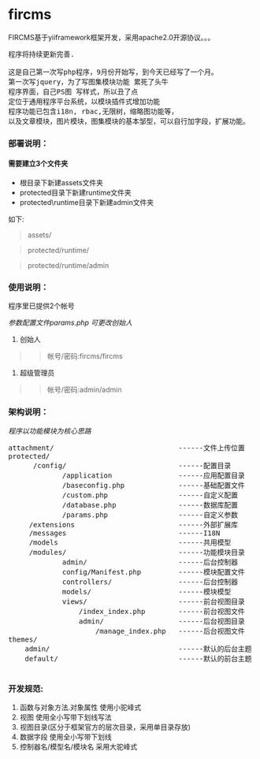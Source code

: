 fircms 
======

FIRCMS基于yiiframework框架开发，采用apache2.0开源协议。。。

<pre>
程序将持续更新完善.

这是自己第一次写php程序，9月份开始写，到今天已经写了一个月。
第一次写jquery，为了写图集模块功能 累死了头牛
程序界面，自己PS图 写样式，所以丑了点
定位于通用程序平台系统，以模块插件式增加功能
程序功能已包含i18n, rbac,无限树，缩略图功能等，
以及文章模块，图片模块，图集模块的基本邹型，可以自行加字段，扩展功能。
</pre>


 
 

### 部署说明： ###

#### 需要建立3个文件夹  ####
- 根目录下新建assets文件夹
- protected目录下新建runtime文件夹
- protected\runtime目录下新建admin文件夹

如下:
>assets/

>protected/runtime/

>protected/runtime/admin




 
### 使用说明： ###
程序里已提供2个帐号

*参数配置文件params.php 可更改创始人*

1. 创始人
 
>>帐号/密码:fircms/fircms


1. 超级管理员

>>帐号/密码:admin/admin





### 架构说明： ###

*程序以功能模块为核心思路*
<pre>
attachment/                              ------文件上传位置
protected/
      /config/                           ------配置目录
             /application                ------应用配置目录
             /baseconfig.php             ------基础配置文件
             /custom.php                 ------自定义配置
             /database.php               ------数据库配置
             /params.php                 ------自定义参数
     /extensions                         ------外部扩展库
     /messages                           ------I18N
     /models                             ------共用模型
     /modules/                           ------功能模块目录
             admin/                      ------后台控制器
             config/Manifest.php         ------模块配置文件
             controllers/                ------后台控制器
             models/                     ------模块模型
             views/                      ------前台视图目录
                 /index_index.php        ------前台视图文件
                 admin/                  ------后台视图目录
                     /manage_index.php   ------后台视图文件
themes/
    admin/                               ------默认的后台主题
    default/                             ------默认的前台主题

</pre>




### 开发规范: ###


1. 函数与对象方法.对象属性   使用小驼峰式
1. 视图                      使用全小写带下划线写法
1. 视图目录(区分于框架官方的层次目录，采用单目录存放)
1. 数据字段                  使用全小写带下划线
1. 控制器名/模型名/模块名    采用大驼峰式
